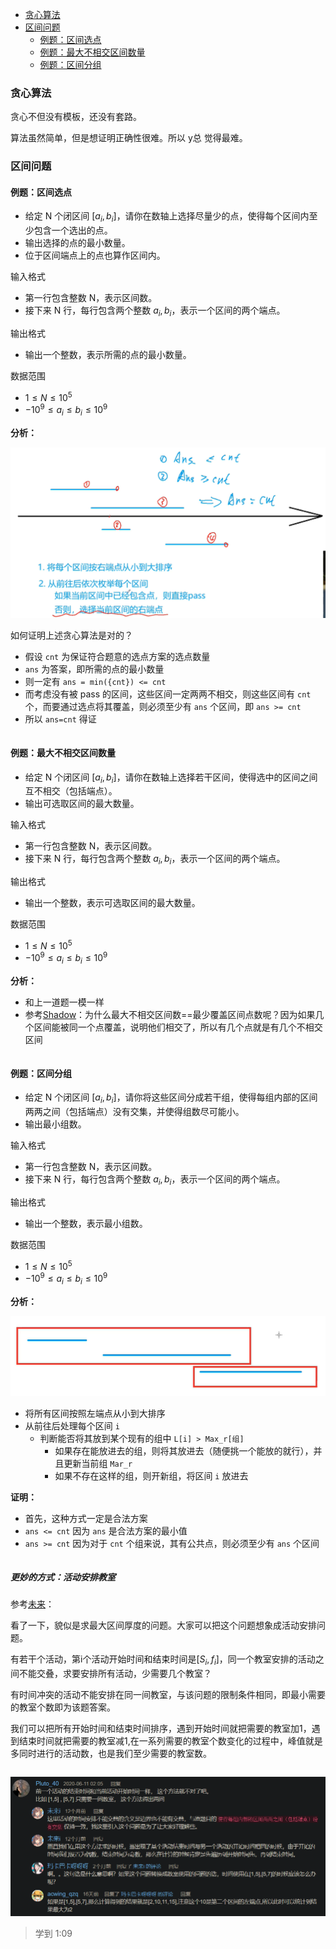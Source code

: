 <!-- @import "[TOC]" {cmd="toc" depthFrom=1 depthTo=4 orderedList=false} -->

<!-- code_chunk_output -->

- [贪心算法](#贪心算法)
- [区间问题](#区间问题)
  - [例题：区间选点](#例题区间选点)
  - [例题：最大不相交区间数量](#例题最大不相交区间数量)
  - [例题：区间分组](#例题区间分组)

<!-- /code_chunk_output -->

### 贪心算法

贪心不但没有模板，还没有套路。

算法虽然简单，但是想证明正确性很难。所以 y总 觉得最难。

### 区间问题

#### 例题：区间选点

- 给定 N 个闭区间 $[a_i,b_i]$，请你在数轴上选择尽量少的点，使得每个区间内至少包含一个选出的点。
- 输出选择的点的最小数量。
- 位于区间端点上的点也算作区间内。

输入格式
- 第一行包含整数 N，表示区间数。
- 接下来 N 行，每行包含两个整数 $a_i,b_i$，表示一个区间的两个端点。

输出格式
- 输出一个整数，表示所需的点的最小数量。

数据范围
- $1≤N≤10^5$
- $−10^9≤a_i≤b_i≤10^9$

**分析：**

![](./images/20210612greedy.png)

如何证明上述贪心算法是对的？
- 假设 `cnt` 为保证符合题意的选点方案的选点数量
- `ans` 为答案，即所需的点的最小数量
- 则一定有 `ans = min({cnt}) <= cnt`
- 而考虑没有被 pass 的区间，这些区间一定两两不相交，则这些区间有 `cnt` 个，而要通过选点将其覆盖，则必须至少有 `ans` 个区间，即 `ans >= cnt`
- 所以 `ans=cnt` 得证

```cpp
```

#### 例题：最大不相交区间数量

- 给定 N 个闭区间 $[a_i,b_i]$，请你在数轴上选择若干区间，使得选中的区间之间互不相交（包括端点）。
- 输出可选取区间的最大数量。

输入格式
- 第一行包含整数 N，表示区间数。
- 接下来 N 行，每行包含两个整数 $a_i,b_i$，表示一个区间的两个端点。

输出格式
- 输出一个整数，表示可选取区间的最大数量。

数据范围
- $1≤N≤10^5$
- $−10^9≤a_i≤b_i≤10^9$

**分析：**
- 和上一道题一模一样
- 参考[Shadow](https://www.acwing.com/solution/content/5749/)：为什么最大不相交区间数==最少覆盖区间点数呢？因为如果几个区间能被同一个点覆盖，说明他们相交了，所以有几个点就是有几个不相交区间

```cpp

```

#### 例题：区间分组

- 给定 N 个闭区间 $[a_i,b_i]$，请你将这些区间分成若干组，使得每组内部的区间两两之间（包括端点）没有交集，并使得组数尽可能小。
- 输出最小组数。

输入格式
- 第一行包含整数 N，表示区间数。
- 接下来 N 行，每行包含两个整数 $a_i,b_i$，表示一个区间的两个端点。

输出格式
- 输出一个整数，表示最小组数。

数据范围
- $1≤N≤10^5$
- $−10^9≤a_i≤b_i≤10^9$

**分析：**

![](./images/20210612greedy2.png)

- 将所有区间按照左端点从小到大排序
- 从前往后处理每个区间 `i`
  - 判断能否将其放到某个现有的组中 `L[i] > Max_r[组]`
    - 如果存在能放进去的组，则将其放进去（随便挑一个能放的就行），并且更新当前组 `Mar_r`
    - 如果不存在这样的组，则开新组，将区间 `i` 放进去

**证明：**
- 首先，这种方式一定是合法方案
- `ans <= cnt` 因为 `ans` 是合法方案的最小值
- `ans >= cnt` 因为对于 `cnt` 个组来说，其有公共点，则必须至少有 `ans` 个区间

```cpp
```

##### 更妙的方式：活动安排教室

参考[未来](https://www.acwing.com/solution/content/8902/)：

看了一下，貌似是求最大区间厚度的问题。大家可以把这个问题想象成活动安排问题。

有若干个活动，第i个活动开始时间和结束时间是$[S_i,f_i]$，同一个教室安排的活动之间不能交叠，求要安排所有活动，少需要几个教室？

有时间冲突的活动不能安排在同一间教室，与该问题的限制条件相同，即最小需要的教室个数即为该题答案。

我们可以把所有开始时间和结束时间排序，遇到开始时间就把需要的教室加1，遇到结束时间就把需要的教室减1,在一系列需要的教室个数变化的过程中，峰值就是多同时进行的活动数，也是我们至少需要的教室数。

```cpp
```

![](./images/20210612greedy3.png)

> 学到 1:09

